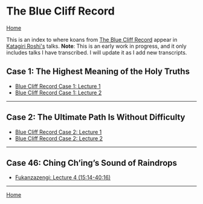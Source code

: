 # The Blue Cliff Record

[Home](index.md)

This is an index to where koans from [The Blue Cliff Record](glossary#blue-cliff-record) appear in [Katagiri Roshi's](glossary#katagiri) talks. **Note**: This is an early work in progress, and it only includes talks I have transcribed. I will update it as I add new transcripts.

<a name="case-1"></a>
## Case 1: The Highest Meaning of the Holy Truths

- [Blue Cliff Record Case 1: Lecture 1](1979-11-17-BlueCliffRecordCase1Lecture1#0)
- [Blue Cliff Record Case 1: Lecture 2](1979-11-18-BlueCliffRecordCase1Lecture2#0)

-------

<a name="case-2"></a>
## Case 2: The Ultimate Path Is Without Difficulty

- [Blue Cliff Record Case 2: Lecture 1](1980-01-19-BlueCliffRecordCase2Lecture1#0)
- [Blue Cliff Record Case 2: Lecture 2](1979-11-18-BlueCliffRecordCase1Lecture2#0)

-------

<a name="case-46"></a>
## Case 46: Ching Ch’ing’s Sound of Raindrops

- [Fukanzazengi: Lecture 4 (15:14-40:16)](1979-06-12-Fukanzazengi-Lecture4#1514)

-------

[Home](index.md)
